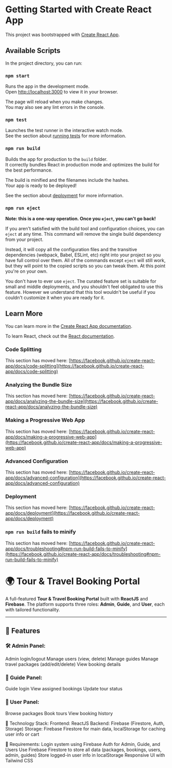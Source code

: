 # Getting Started with Create React App

This project was bootstrapped with [Create React App](https://github.com/facebook/create-react-app).

## Available Scripts

In the project directory, you can run:

### `npm start`

Runs the app in the development mode.\
Open [http://localhost:3000](http://localhost:3000) to view it in your browser.

The page will reload when you make changes.\
You may also see any lint errors in the console.

### `npm test`

Launches the test runner in the interactive watch mode.\
See the section about [running tests](https://facebook.github.io/create-react-app/docs/running-tests) for more information.

### `npm run build`

Builds the app for production to the `build` folder.\
It correctly bundles React in production mode and optimizes the build for the best performance.

The build is minified and the filenames include the hashes.\
Your app is ready to be deployed!

See the section about [deployment](https://facebook.github.io/create-react-app/docs/deployment) for more information.

### `npm run eject`

**Note: this is a one-way operation. Once you `eject`, you can't go back!**

If you aren't satisfied with the build tool and configuration choices, you can `eject` at any time. This command will remove the single build dependency from your project.

Instead, it will copy all the configuration files and the transitive dependencies (webpack, Babel, ESLint, etc) right into your project so you have full control over them. All of the commands except `eject` will still work, but they will point to the copied scripts so you can tweak them. At this point you're on your own.

You don't have to ever use `eject`. The curated feature set is suitable for small and middle deployments, and you shouldn't feel obligated to use this feature. However we understand that this tool wouldn't be useful if you couldn't customize it when you are ready for it.

## Learn More

You can learn more in the [Create React App documentation](https://facebook.github.io/create-react-app/docs/getting-started).

To learn React, check out the [React documentation](https://reactjs.org/).

### Code Splitting

This section has moved here: [https://facebook.github.io/create-react-app/docs/code-splitting](https://facebook.github.io/create-react-app/docs/code-splitting)

### Analyzing the Bundle Size

This section has moved here: [https://facebook.github.io/create-react-app/docs/analyzing-the-bundle-size](https://facebook.github.io/create-react-app/docs/analyzing-the-bundle-size)

### Making a Progressive Web App

This section has moved here: [https://facebook.github.io/create-react-app/docs/making-a-progressive-web-app](https://facebook.github.io/create-react-app/docs/making-a-progressive-web-app)

### Advanced Configuration

This section has moved here: [https://facebook.github.io/create-react-app/docs/advanced-configuration](https://facebook.github.io/create-react-app/docs/advanced-configuration)

### Deployment

This section has moved here: [https://facebook.github.io/create-react-app/docs/deployment](https://facebook.github.io/create-react-app/docs/deployment)

### `npm run build` fails to minify

This section has moved here: [https://facebook.github.io/create-react-app/docs/troubleshooting#npm-run-build-fails-to-minify](https://facebook.github.io/create-react-app/docs/troubleshooting#npm-run-build-fails-to-minify)



# 🌍 Tour & Travel Booking Portal

A full-featured **Tour & Travel Booking Portal** built with **ReactJS** and **Firebase**. The platform supports three roles: **Admin**, **Guide**, and **User**, each with tailored functionality.

---

## 🚀 Features

### 🛠️ Admin Panel:
Admin login/logout
Manage users (view, delete)
Manage guides
Manage travel packages (add/edit/delete)
View booking details

### 🧭 Guide Panel:
Guide login
View assigned bookings
Update tour status

### 👤 User Panel:
Browse packages
Book tours
View booking history

🔹 Technology Stack:
Frontend: ReactJS
Backend: Firebase (Firestore, Auth, Storage)
Storage: Firebase Firestore for main data, localStorage for caching user info or cart

🔹 Requirements:
Login system using Firebase Auth for Admin, Guide, and Users
Use Firebase Firestore to store all data (packages, bookings, users, admin, guides)
Store logged-in user info in localStorage
Responsive UI with Tailwind CSS

<!-- FIRBASE_API_KEY = "AIzaSyCWwg-PISrhJ4k-qRzFhjTM7dllV3GaK10"
FIRBASE_AUTH_DOMAIN = "tourism-booking-39ca2.firebaseapp.com"
FIRBASE_PROJECT_ID = "tourism-booking-39ca2"
FIRBASE_STORAGE_BUCKET = "tourism-booking-39ca2.firebasestorage.app"
FIRBASE_SENDER_ID = "1029009783078"
FIRBASE_APP_ID = "1:1029009783078:web:560a6177b2d4315baa29e7" -->